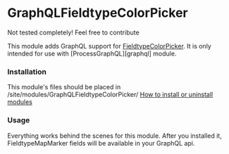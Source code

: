 GraphQLFieldtypeColorPicker
=========================
Not tested completely! Feel free to contribute

This module adds GraphQL support for [FieldtypeColorPicker](https://processwire.com/modules/fieldtype-color-picker/). It is only intended for 
use with [ProcessGraphQL][graphql] module.

### Installation
This module's files should be placed in /site/modules/GraphQLFieldtypeColorPicker/ 
[How to install or uninstall modules](http://modules.processwire.com/install-uninstall/)

### Usage
Everything works behind the scenes for this module. After you installed it, FieldtypeMapMarker 
fields will be available in your GraphQL api.